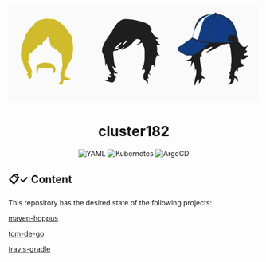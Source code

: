 <div align="center">

![Tom de Go](media/b182.png)

<h1>cluster182</h1>

![YAML](https://img.shields.io/badge/YAML-CB171E?style=flat&logo=yaml&logoColor=white)
![Kubernetes](https://img.shields.io/badge/Kubernetes-326CE5?style=flat&logo=kubernetes&logoColor=white)
![ArgoCD](https://img.shields.io/badge/ArgoCD-white?style=flat&logo=argo&logoColor=EF7B4D)

</div>

## 📋✓ Content

This repository has the desired state of the following projects:

[maven-hoppus](https://github.com/fruetalo182/maven-hoppus.git)

[tom-de-go](https://github.com/fruetalo182/tom-de-go)

[travis-gradle](https://github.com/fruetalo182/travis-gradle)
